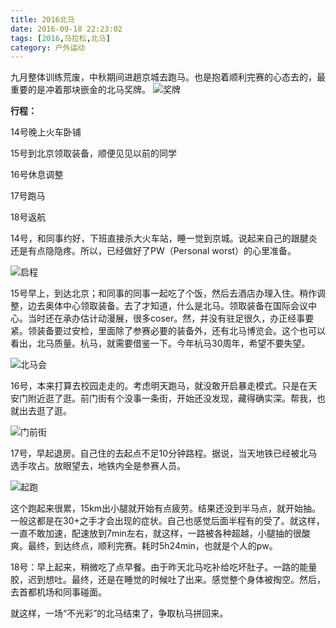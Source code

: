 ```yaml
---
title: 2016北马
date: 2016-09-18 22:23:02
tags: [2016,马拉松,北马]
category: 户外运动
---
```

九月整体训练荒废，中秋期间进趟京城去跑马。也是抱着顺利完赛的心态去的，最重要的是冲着那块嵌金的北马奖牌。
![奖牌](http://of7369y0i.bkt.clouddn.com/2016%E5%8C%97%E9%A9%AC/jiangpai.jpg)
<!--more-->

**行程：**

14号晚上火车卧铺

15号到北京领取装备，顺便见见以前的同学

16号休息调整

17号跑马

18号返航

14号，和同事约好，下班直接杀大火车站，睡一觉到京城。说起来自己的跟腱炎还是有点隐隐疼。所以，已经做好了PW（Personal worst）的心里准备。

![启程](http://of7369y0i.bkt.clouddn.com/2016%E5%8C%97%E9%A9%AC/qicheng.jpg)

15号早上，到达北京；和同事的同事一起吃了个饭，然后去酒店办理入住。稍作调整，边去奥体中心领取装备。去了才知道，什么是北马。领取装备在国际会议中心。当时还在承办估计动漫展，很多coser。然，并没有驻足很久，办正经事要紧。领装备要过安检，里面除了参赛必要的装备外，还有北马博览会。这个也可以看出，北马质量。杭马，就需要借鉴一下。今年杭马30周年，希望不要失望。

![北马会](http://of7369y0i.bkt.clouddn.com/2016%E5%8C%97%E9%A9%AC/beimahui.JPG)

16号，本来打算去校园走走的。考虑明天跑马，就没敢开启暴走模式。只是在天安门附近逛了逛。前门街有个没事一条街，开始还没发现，藏得确实深。帮我，也就出去逛了逛。

![门前街](http://of7369y0i.bkt.clouddn.com/2016%E5%8C%97%E9%A9%AC/menqianjie.JPG)

17号，早起退房。自己住的去起点不足10分钟路程。据说，当天地铁已经被北马选手攻占。放眼望去，地铁内全是参赛人员。

![起跑](http://of7369y0i.bkt.clouddn.com/2016%E5%8C%97%E9%A9%AC/qipao.JPG)

这个跑起来很累，15km出小腿就开始有点疲劳。结果还没到半马点，就开始抽。一般这都是在30+之手才会出现的症状。自己也感觉后面半程有的受了。就这样，一直不敢加速，配速放到7min左右，就这样，一路被各种超越，小腿抽的很酸爽。最终，到达终点，顺利完赛。耗时5h24min，也就是个人的pw。

18号：早上起来，稍微吃了点早餐。由于昨天北马吃补给吃坏肚子。一路的能量胶，迟到想吐。最终，还是在睡觉的时候吐了出来。感觉整个身体被掏空。然后，去首都机场和同事碰面。

就这样，一场“不光彩”的北马结束了，争取杭马拼回来。
